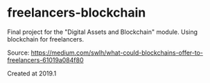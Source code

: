 # freelancers-blockchain

Final project for the "Digital Assets and Blockchain" module. Using blockchain for freelancers.

Source: https://medium.com/swlh/what-could-blockchains-offer-to-freelancers-61019a084f80

Created at 2019.1
